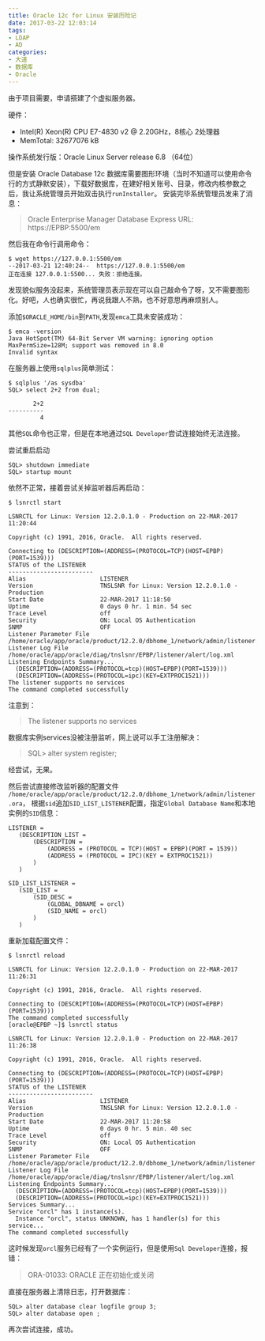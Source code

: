 ```yaml
---
title: Oracle 12c for Linux 安装历险记
date: 2017-03-22 12:03:14
tags:
- LDAP
- AD
categories:
- 大道
- 数据库
- Oracle
---
```


由于项目需要，申请搭建了个虚拟服务器。

硬件：

* Intel(R) Xeon(R) CPU E7-4830 v2 @ 2.20GHz，8核心 2处理器
* MemTotal:       32677076 kB

操作系统发行版：Oracle Linux Server release 6.8 （64位）

但是安装 Oracle Database 12c 数据库需要图形环境（当时不知道可以使用命令行的方式静默安装），下载好数据库，在建好相关账号、目录，修改内核参数之后，我让系统管理员开始双击执行`runInstaller`。
安装完毕系统管理员发来了消息：
> Oracle Enterprise Manager Database Express URL: https://EPBP:5500/em

然后我在命令行调用命令：
```
$ wget https://127.0.0.1:5500/em
--2017-03-21 12:40:24--  https://127.0.0.1:5500/em
正在连接 127.0.0.1:5500... 失败：拒绝连接。
```
发现貌似服务没起来，系统管理员表示现在可以自己敲命令了呀，又不需要图形化。好吧，人也确实很忙，再说我跟人不熟，也不好意思再麻烦别人。

添加`$ORACLE_HOME/bin`到`PATH`,发现`emca`工具未安装成功：
```
$ emca -version
Java HotSpot(TM) 64-Bit Server VM warning: ignoring option MaxPermSize=128M; support was removed in 8.0
Invalid syntax
```

在服务器上使用`sqlplus`简单测试：
```
$ sqlplus '/as sysdba'
SQL> select 2+2 from dual;

       2+2
----------
         4
```
其他`SQL`命令也正常，但是在本地通过`SQL Developer`尝试连接始终无法连接。

尝试重启启动
```
SQL> shutdown immediate
SQL> startup mount
```

依然不正常，接着尝试关掉监听器后再启动：
```
$ lsnrctl start

LSNRCTL for Linux: Version 12.2.0.1.0 - Production on 22-MAR-2017 11:20:44

Copyright (c) 1991, 2016, Oracle.  All rights reserved.

Connecting to (DESCRIPTION=(ADDRESS=(PROTOCOL=TCP)(HOST=EPBP)(PORT=1539)))
STATUS of the LISTENER
------------------------
Alias                     LISTENER
Version                   TNSLSNR for Linux: Version 12.2.0.1.0 - Production
Start Date                22-MAR-2017 11:18:50
Uptime                    0 days 0 hr. 1 min. 54 sec
Trace Level               off
Security                  ON: Local OS Authentication
SNMP                      OFF
Listener Parameter File   /home/oracle/app/oracle/product/12.2.0/dbhome_1/network/admin/listener.ora
Listener Log File         /home/oracle/app/oracle/diag/tnslsnr/EPBP/listener/alert/log.xml
Listening Endpoints Summary...
  (DESCRIPTION=(ADDRESS=(PROTOCOL=tcp)(HOST=EPBP)(PORT=1539)))
  (DESCRIPTION=(ADDRESS=(PROTOCOL=ipc)(KEY=EXTPROC1521)))
The listener supports no services
The command completed successfully
```

注意到： 

> The listener supports no services 

数据库实例services没被注册监听，网上说可以手工注册解决：

> SQL> alter system register; 

经尝试，无果。

然后尝试直接修改监听器的配置文件 `/home/oracle/app/oracle/product/12.2.0/dbhome_1/network/admin/listener.ora`，
根据`sid`追加`SID_LIST_LISTENER`配置，指定`Global Database Name`和本地实例的`SID`信息：
 ```
LISTENER =
    (DESCRIPTION_LIST =
        (DESCRIPTION =
            (ADDRESS = (PROTOCOL = TCP)(HOST = EPBP)(PORT = 1539))
            (ADDRESS = (PROTOCOL = IPC)(KEY = EXTPROC1521))
        )
    )

SID_LIST_LISTENER =
    (SID_LIST =
        (SID_DESC =
            (GLOBAL_DBNAME = orcl)
            (SID_NAME = orcl)
        )
    )
```

重新加载配置文件：
```
$ lsnrctl reload

LSNRCTL for Linux: Version 12.2.0.1.0 - Production on 22-MAR-2017 11:26:31

Copyright (c) 1991, 2016, Oracle.  All rights reserved.

Connecting to (DESCRIPTION=(ADDRESS=(PROTOCOL=TCP)(HOST=EPBP)(PORT=1539)))
The command completed successfully
[oracle@EPBP ~]$ lsnrctl status

LSNRCTL for Linux: Version 12.2.0.1.0 - Production on 22-MAR-2017 11:26:38

Copyright (c) 1991, 2016, Oracle.  All rights reserved.

Connecting to (DESCRIPTION=(ADDRESS=(PROTOCOL=TCP)(HOST=EPBP)(PORT=1539)))
STATUS of the LISTENER
------------------------
Alias                     LISTENER
Version                   TNSLSNR for Linux: Version 12.2.0.1.0 - Production
Start Date                22-MAR-2017 11:20:58
Uptime                    0 days 0 hr. 5 min. 40 sec
Trace Level               off
Security                  ON: Local OS Authentication
SNMP                      OFF
Listener Parameter File   /home/oracle/app/oracle/product/12.2.0/dbhome_1/network/admin/listener.ora
Listener Log File         /home/oracle/app/oracle/diag/tnslsnr/EPBP/listener/alert/log.xml
Listening Endpoints Summary...
  (DESCRIPTION=(ADDRESS=(PROTOCOL=tcp)(HOST=EPBP)(PORT=1539)))
  (DESCRIPTION=(ADDRESS=(PROTOCOL=ipc)(KEY=EXTPROC1521)))
Services Summary...
Service "orcl" has 1 instance(s).
  Instance "orcl", status UNKNOWN, has 1 handler(s) for this service...
The command completed successfully
```

这时候发现`orcl`服务已经有了一个实例运行，但是使用`Sql Developer`连接，报错：
> ORA-01033: ORACLE 正在初始化或关闭

直接在服务器上清除日志，打开数据库：
```
SQL> alter database clear logfile group 3;
SQL> alter database open ;
```

再次尝试连接，成功。